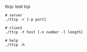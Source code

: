 ttcp: test tcp

```shell
# server 
./ttcp -r [-p port]

# client
./ttcp -t host [-n number -l length]

# help
./ttcp -h
```
